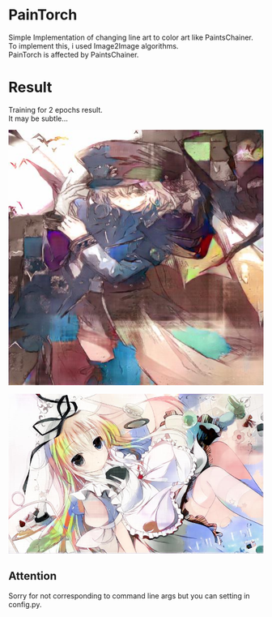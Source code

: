 PainTorch
===
Simple Implementation of changing line art to color art like PaintsChainer.  
To implement this, i used Image2Image algorithms.  
PainTorch is affected by PaintsChainer.

# Result
Training for 2 epochs result.  
It may be subtle...  
  
![result.jpg](https://github.com/reppy4620/PainTorch/blob/master/imgs/result.jpg)  
  
![result2.jpg](https://github.com/reppy4620/PainTorch/blob/master/imgs/result2.jpg)

## Attention
Sorry for not corresponding to command line args but you can setting in config.py.